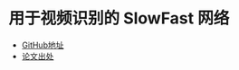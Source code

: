 # 用于视频识别的 SlowFast 网络

* [GitHub地址](https://github.com/facebookresearch/SlowFast)
* [论文出处](https://arxiv.org/abs/1812.03982)